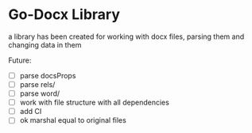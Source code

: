 # Go-Docx Library

a library has been created for working with docx files, parsing them and changing data in them

Future:

- [ ] parse docsProps
- [ ] parse rels/
- [ ] parse word/
- [ ] work with file structure with all dependencies
- [ ] add CI
- [ ] ok marshal equal to original files 